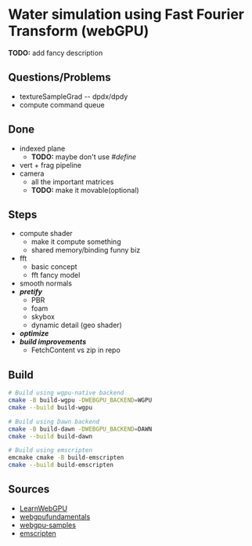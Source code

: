 Water simulation using Fast Fourier Transform (webGPU)
==============

**TODO:** add fancy description

Questions/Problems
------------------
- textureSampleGrad -- dpdx/dpdy
- compute command queue

Done
----
- indexed plane
    - **TODO:** maybe don't use *#define*
- vert + frag pipeline
- camera
    - all the important matrices
    -  **TODO:** make it movable(optional)


Steps
-----
- compute shader
    - make it compute something
    - shared memory/binding funny biz
- fft
    - basic concept
    - fft fancy model
- smooth normals
- ***pretify***
    - PBR
    - foam
    - skybox
    - dynamic detail (geo shader)
- ***optimize***
- ***build improvements***
    - FetchContent vs zip in repo


Build
-----

```bash
# Build using wgpu-native backend
cmake -B build-wgpu -DWEBGPU_BACKEND=WGPU
cmake --build build-wgpu

# Build using Dawn backend
cmake -B build-dawn -DWEBGPU_BACKEND=DAWN
cmake --build build-dawn

# Build using emscripten
emcmake cmake -B build-emscripten
cmake --build build-emscripten
```


Sources
-------
- [LearnWebGPU](https://eliemichel.github.io/LearnWebGPU/)
- [webgpufundamentals](https://webgpufundamentals.org)
- [webgpu-samples](https://webgpu.github.io/webgpu-samples/)
- [emscripten](https://emscripten.org)
